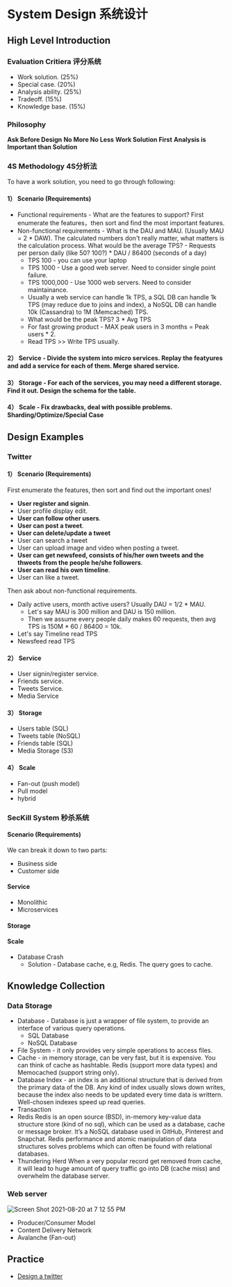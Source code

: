 # System Design 系统设计

## High Level Introduction

### Evaluation Critiera 评分系统

* Work solution. (25%) 
* Special case. (20%)
* Analysis ability. (25%)
* Tradeoff. (15%) 
* Knowledge base. (15%)

### Philosophy

**Ask Before Design**
**No More No Less**
**Work Solution First**
**Analysis is Important than Solution**

### 4S Methodology 4S分析法

To have a work solution, you need to go through following:

#### 1） Scenario (Requirements)

* Functional requirements - What are the features to support? First enumerate the features，then sort and find the most important features.
* Non-functional requirements - What is the DAU and MAU. (Usually MAU = 2 * DAW). The calculated numbers don't really matter, what matters is the calculation process. What would be the average TPS? - Requests per person daily (like 50? 100?) * DAU / 86400 (seconds of a day)
  * TPS 100 - you can use your laptop
  * TPS 1000 - Use a good web server. Need to consider single point failure.
  * TPS 1000,000 - Use 1000 web servers. Need to consider maintainance.
  * Usually a web service can handle 1k TPS, a SQL DB can handle 1k TPS (may reduce due to joins and index), a NoSQL DB can handle 10k (Cassandra) to 1M (Memcached) TPS.
  * What would be the peak TPS? 3 * Avg TPS
  * For fast growing product - MAX peak users in 3 months = Peak users * 2. 
  * Read TPS >> Write TPS usually.
   
#### 2） Service - Divide the system into micro services. Replay the featyures and add a service for each of them. Merge shared service.

#### 3） Storage - For each of the services, you may need a different storage. Find it out. Design the schema for the table.

#### 4） Scale - Fix drawbacks, deal with possible problems. Sharding/Optimize/Special Case

## Design Examples

### Twitter
#### 1） Scenario (Requirements)
First enumerate the features, then sort and find out the important ones!
* **User register and signin**.
* User profile display edit.
* **User can follow other users**.
* **User can post a tweet**.
* **User can delete/update a tweet**
* User can search a tweet
* User can upload image and video when posting a tweet.
* **User can get newsfeed, consists of his/her own tweets and the thweets from the people he/she followers**.
* **User can read his own timeline**.
* User can like a tweet.

Then ask about non-functional requirements. 
* Daily active users, month active users? Usually DAU = 1/2 * MAU. 
  * Let's say MAU is 300 million and DAU is 150 million.
  * Then we assume every people daily makes 60 requests, then avg TPS is 150M * 60 / 86400 = 10k.
* Let's say Timeline read TPS
* Newsfeed read TPS
#### 2） Service 
* User signin/register service.
* Friends service.
* Tweets Service.
* Media Service
#### 3） Storage
* Users table (SQL)
* Tweets table (NoSQL)
* Friends table (SQL)
* Media Storage (S3)
#### 4） Scale
* Fan-out (push model)
* Pull model
* hybrid 

###  SecKill System 秒杀系统
#### Scenario (Requirements)
We can break it down to two parts:
* Business side
* Customer side
#### Service
* Monolithic
* Microservices
#### Storage
#### Scale
* Database Crash
  * Solution - Database cache, e.g, Redis. The query goes to cache. 

## Knowledge Collection
### Data Storage
* Database - Database is just a wrapper of file system, to provide an interface of various query operations. 
  * SQL Database
  * NoSQL Database
* File System - it only provides very simple operations to access files.
* Cache - in memory storage, can be very fast, but it is expensive. You can think of cache as hashtable. Redis (support more data types) and Memocached (support string only).
* Database Index - an index is an additional structure that is derived from the primary data of the DB. Any kind of index usually slows down writes, because the index also needs to be updated every time data is writtern. Well-chosen indexes speed up read queries. 
* Transaction
* Redis 
Redis is an open source (BSD), in-memory key-value data structure store (kind of no sql), which can be used as a database, cache or message broker. It’s a NoSQL database used in GitHub, Pinterest and Snapchat. Redis performance and atomic manipulation of data structures solves problems which can often be found with relational databases.
* Thundering Herd 
When a very popular record get removed from cache, it will lead to huge amount of query traffic go into DB (cache miss) and overwhelm the database server.

### Web server

![Screen Shot 2021-08-20 at 7 12 55 PM](https://user-images.githubusercontent.com/12690456/130301718-63960e34-3250-4a18-b7ae-92a7727771ba.png)


* Producer/Consumer Model
* Content Delivery Network
* Avalanche (Fan-out)

## Practice
* [Design a twitter](https://github.com/dengkliu/system-design/blob/main/DesignTwitter.java)

